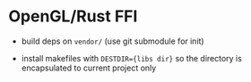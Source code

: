 # OpenGL/Rust FFI

  - build deps on `vendor/` (use git submodule for init)

  - install makefiles with `DESTDIR={libs dir}` so the directory is encapsulated to current project only
